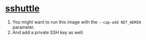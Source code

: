 # [sshuttle](https://github.com/sshuttle/sshuttle)

1. You might want to run this image with the `--cap-add NET_ADMIN` parameter.
1. And add a private SSH key as well.

